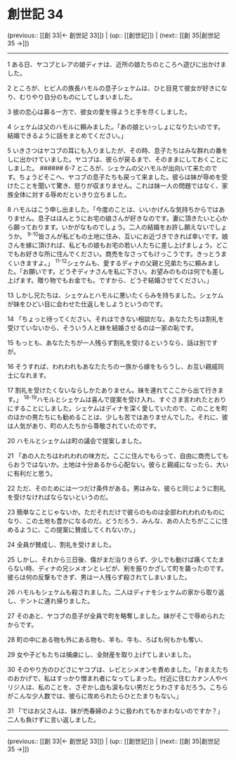# 創世記 34

(previous:: [[創 33|← 創世記 33]]) | (up:: [[創世記]]) | (next:: [[創 35|創世記 35 →]])

***




1 
ある日、ヤコブとレアの娘ディナは、近所の娘たちのところへ遊びに出かけました。 



2 
ところが、ヒビ人の族長ハモルの息子シェケムは、ひと目見て彼女が好きになり、むりやり自分のものにしてしまいました。 



3 
彼の恋心は募る一方で、彼女の愛を得ようと手を尽くしました。 



4 
シェケムは父のハモルに頼みました。「あの娘といっしょになりたいのです。結婚できるように話をまとめてください。」 



5 
いきさつはヤコブの耳にも入りましたが、その時、息子たちはみな群れの番をしに出かけていました。ヤコブは、彼らが戻るまで、そのままにしておくことにしました。 ###### 6-7 ところが、シェケムの父ハモルが出向いて来たのです。ちょうどそこへ、ヤコブの息子たちも戻って来ました。彼らは妹が辱めを受けたことを聞いて驚き、怒りが収まりません。これは妹一人の問題ではなく、家族全体に対する辱めだといきり立ちました。 



8 
ハモルはこう申し出ました。「今度のことは、いいかげんな気持ちからではありません。息子はほんとうにお宅の娘さんが好きなのです。妻に頂きたいと心から願っております。いかがなものでしょう。二人の結婚をお許し願えないでしょうか。 <sup class="versenum">9-10</sup>皆さんが私どもの土地に住み、互いにお近づきできれば幸いです。娘さんを嫁に頂ければ、私どもの娘もお宅の若い人たちに差し上げましょう。どこでもお好きな所に住んでください。商売をなさってもけっこうです。きっとうまくいきますよ。」 <sup class="versenum">11-12</sup>シェケムも、愛するディナの父親と兄弟たちに頼みました。「お願いです。どうぞディナさんを私に下さい。お望みのものは何でも差し上げます。贈り物でもお金でも。ですから、どうぞ結婚させてください。」 



13 
しかし兄たちは、シェケムとハモルに悪いたくらみを持ちました。シェケムが妹をひどい目に会わせた仕返しをしようというのです。 



14 
「ちょっと待ってください。それはできない相談だな。あなたたちは割礼を受けていないから、そういう人と妹を結婚させるのは一家の恥です。 



15 
もっとも、あなたたちが一人残らず割礼を受けるというなら、話は別ですが。 



16 
そうすれば、われわれもあなたたちの一族から嫁をもらうし、お互い親戚同士になれます。 



17 
割礼を受けたくないならしかたありません。妹を連れてここから出て行きます。」 <sup class="versenum">18-19</sup>ハモルとシェケムは喜んで提案を受け入れ、すぐさま言われたとおりにすることにしました。シェケムはディナを深く愛していたので、このことを町のほかの男たちにも勧めることは、少しも苦ではありませんでした。それに、彼は人気があり、町の人たちから尊敬されていたのです。 



20 
ハモルとシェケムは町の議会で提案しました。 



21 
「あの人たちはわれわれの味方だ。ここに住んでもらって、自由に商売してもらおうではないか。土地は十分あるから心配ない。彼らと親戚になったら、大いに有利だと思う。 



22 
ただ、そのためには一つだけ条件がある。男はみな、彼らと同じように割礼を受けなければならないというのだ。 



23 
簡単なことじゃないか。ただそれだけで彼らのものは全部われわれのものになり、この土地も豊かになるのだ。どうだろう、みんな、あの人たちがここに住めるように、この提案に賛成してくれないか。」 



24 
全員が賛成し、割礼を受けました。 



25 
しかし、それから三日後、傷がまだ治りきらず、少しでも動けば痛くてたまらない時、ディナの兄シメオンとレビが、剣を振りかざして町を襲ったのです。彼らは何の反撃もできず、男は一人残らず殺されてしまいました。 



26 
ハモルもシェケムも殺されました。二人はディナをシェケムの家から取り返し、テントに連れ帰りました。 



27 
そのあと、ヤコブの息子が全員で町を略奪しました。妹がそこで辱められたからです。 



28 
町の中にある物も外にある物も、羊も、牛も、ろばも何もかも奪い、 



29 
女や子どもたちは捕虜にし、全財産を取り上げてしまいました。 



30 
そのやり方のひどさにヤコブは、レビとシメオンを責めました。「おまえたちのおかげで、私はすっかり憎まれ者になってしまった。付近に住むカナン人やペリジ人は、私のことを、さぞかし血も涙もない男だとうわさするだろう。こちらがこんな少人数では、彼らに攻められたらひとたまりもない。」 



31 
「ではお父さんは、妹が売春婦のように扱われてもかまわないのですか？」二人も負けずに言い返しました。

***

(previous:: [[創 33|← 創世記 33]]) | (up:: [[創世記]]) | (next:: [[創 35|創世記 35 →]])
